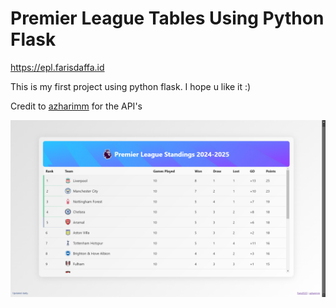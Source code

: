# Premier League Tables Using Python Flask

https://epl.farisdaffa.id

This is my first project using python flask. I hope u like it :)

Credit to [azharimm](https://github.com/azharimm/football-standings-api) for the API's

![preview](https://raw.githubusercontent.com/Faris0520/epl-table-flask/refs/heads/main/preview.png)
